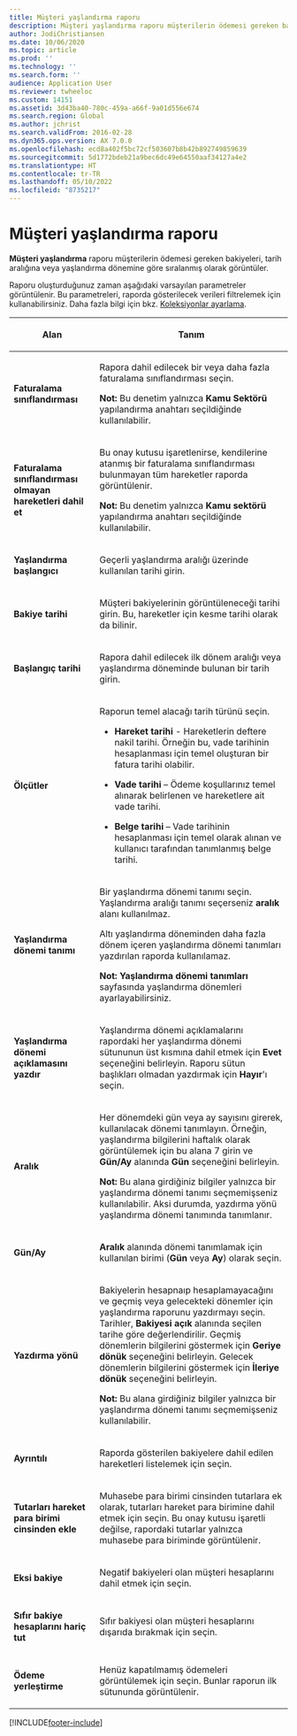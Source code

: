 ```yaml
---
title: Müşteri yaşlandırma raporu
description: Müşteri yaşlandırma raporu müşterilerin ödemesi gereken bakiyeleri, tarih aralığına veya yaşlandırma dönemine göre sıralanmış olarak görüntüler.
author: JodiChristiansen
ms.date: 10/06/2020
ms.topic: article
ms.prod: ''
ms.technology: ''
ms.search.form: ''
audience: Application User
ms.reviewer: twheeloc
ms.custom: 14151
ms.assetid: 3d43ba40-780c-459a-a66f-9a01d556e674
ms.search.region: Global
ms.author: jchrist
ms.search.validFrom: 2016-02-28
ms.dyn365.ops.version: AX 7.0.0
ms.openlocfilehash: ecd8a402f5bc72cf503607b8b42b892749859639
ms.sourcegitcommit: 5d1772bdeb21a9bec6dc49e64550aaf34127a4e2
ms.translationtype: HT
ms.contentlocale: tr-TR
ms.lasthandoff: 05/10/2022
ms.locfileid: "8735217"
---
```

# <a name="customer-aging-report"></a>Müşteri yaşlandırma raporu 

**Müşteri yaşlandırma** raporu müşterilerin ödemesi gereken bakiyeleri, tarih aralığına veya yaşlandırma dönemine göre sıralanmış olarak görüntüler.

Raporu oluşturduğunuz zaman aşağıdaki varsayılan parametreler görüntülenir. Bu parametreleri, raporda gösterilecek verileri filtrelemek için kullanabilirsiniz. Daha fazla bilgi için bkz. [Koleksiyonlar ayarlama](set-up-collections.md).

<table>
<colgroup>
<col>
<col>
</colgroup>
<thead>
<tr class="header">
<th><p>Alan</p></th>
<th><p>Tanım</p></th>
</tr>
</thead>
<tbody>
<tr class="odd">
<td><p><strong>Faturalama sınıflandırması</strong></p></td>
<td><p>Rapora dahil edilecek bir veya daha fazla faturalama sınıflandırması seçin.</p>
<div class="alert">

**Not:** Bu denetim yalnızca <STRONG>Kamu Sektörü</STRONG> yapılandırma anahtarı seçildiğinde kullanılabilir.</P>


</div></td>
</tr>
<tr class="even">
<td><p><strong>Faturalama sınıflandırması olmayan hareketleri dahil et</strong></p></td>
<td><p>Bu onay kutusu işaretlenirse, kendilerine atanmış bir faturalama sınıflandırması bulunmayan tüm hareketler raporda görüntülenir.</p>
<div class="alert">

**Not:** Bu denetim yalnızca <STRONG>Kamu sektörü</STRONG> yapılandırma anahtarı seçildiğinde kullanılabilir.</P>

</div></td>
</tr>
<tr class="odd">
<td><p><strong>Yaşlandırma başlangıcı</strong></p></td>
<td><p>Geçerli yaşlandırma aralığı üzerinde kullanılan tarihi girin.</p></td>
</tr>
<tr class="odd">
<td><p><strong>Bakiye tarihi</strong></p></td>
<td><p>Müşteri bakiyelerinin görüntüleneceği tarihi girin. Bu, hareketler için kesme tarihi olarak da bilinir.</p></td>
</tr>
<tr class="even">
<td><p><strong>Başlangıç tarihi</strong></p></td>
<td><p>Rapora dahil edilecek ilk dönem aralığı veya yaşlandırma döneminde bulunan bir tarih girin.</p></td>
</tr>
<tr class="odd">
<td><p><strong>Ölçütler</strong></p></td>
<td><p>Raporun temel alacağı tarih türünü seçin.</p>
<ul>
<li><p><strong>Hareket tarihi</strong> - Hareketlerin deftere nakil tarihi. Örneğin bu, vade tarihinin hesaplanması için temel oluşturan bir fatura tarihi olabilir.</p></li>
<li><p><strong>Vade tarihi</strong> – Ödeme koşullarınız temel alınarak belirlenen ve hareketlere ait vade tarihi.</p></li>
<li><p><strong>Belge tarihi</strong> – Vade tarihinin hesaplanması için temel olarak alınan ve kullanıcı tarafından tanımlanmış belge tarihi.</p></li>
</ul></td>
</tr>
<tr class="even">
<td><p><strong>Yaşlandırma dönemi tanımı</strong></p></td>
<td><p>Bir yaşlandırma dönemi tanımı seçin. Yaşlandırma aralığı tanımı seçerseniz <strong>aralık</strong> alanı kullanılmaz.</p>
<p>Altı yaşlandırma döneminden daha fazla dönem içeren yaşlandırma dönemi tanımları yazdırılan raporda kullanılamaz.</p>
<div class="alert">

**Not:** <STRONG>Yaşlandırma dönemi tanımları</STRONG> sayfasında yaşlandırma dönemleri ayarlayabilirsiniz.</P>


</div></td>
</tr>
<tr class="odd">
<td><p><strong>Yaşlandırma dönemi açıklamasını yazdır</strong></p></td>
<td><p>Yaşlandırma dönemi açıklamalarını rapordaki her yaşlandırma dönemi sütununun üst kısmına dahil etmek için <strong>Evet</strong> seçeneğini belirleyin. Raporu sütun başlıkları olmadan yazdırmak için <strong>Hayır</strong>'ı seçin.</p></td>
</tr>
<tr class="even">
<td><p><strong>Aralık</strong></p></td>
<td><p>Her dönemdeki gün veya ay sayısını girerek, kullanılacak dönemi tanımlayın. Örneğin, yaşlandırma bilgilerini haftalık olarak görüntülemek için bu alana 7 girin ve <strong>Gün/Ay</strong> alanında <strong>Gün</strong> seçeneğini belirleyin.</p>
<div class="alert">

**Not:** Bu alana girdiğiniz bilgiler yalnızca bir yaşlandırma dönemi tanımı seçmemişseniz kullanılabilir. Aksi durumda, yazdırma yönü yaşlandırma dönemi tanımında tanımlanır.</P>


</div></td>
</tr>
<tr class="odd">
<td><p><strong>Gün/Ay</strong></p></td>
<td><p><strong>Aralık</strong> alanında dönemi tanımlamak için kullanılan birimi (<strong>Gün</strong> veya <strong>Ay</strong>) olarak seçin.</p></td>
</tr>
<tr class="even">
<td><p><strong>Yazdırma yönü</strong></p></td>
<td><p>Bakiyelerin hesapnaıp hesaplamayacağını ve geçmiş veya gelecekteki dönemler için yaşlandırma raporunu yazdırmayı seçin. Tarihler, <strong>Bakiyesi açık</strong> alanında seçilen tarihe göre değerlendirilir. Geçmiş dönemlerin bilgilerini göstermek için <strong>Geriye dönük</strong> seçeneğini belirleyin. Gelecek dönemlerin bilgilerini göstermek için <strong>İleriye dönük</strong> seçeneğini belirleyin.</p>
<div class="alert">
  
<STRONG>Not:</STRONG> Bu alana girdiğiniz bilgiler yalnızca bir yaşlandırma dönemi tanımı seçmemişseniz kullanılabilir.</P>


</div></td>
</tr>
<tr class="odd">
<td><p><strong>Ayrıntılı</strong></p></td>
<td><p>Raporda gösterilen bakiyelere dahil edilen hareketleri listelemek için seçin.</p></td>
</tr>
<tr class="even">
<td><p><strong>Tutarları hareket para birimi cinsinden ekle</strong></p></td>
<td><p>Muhasebe para birimi cinsinden tutarlara ek olarak, tutarları hareket para birimine dahil etmek için seçin. Bu onay kutusu işaretli değilse, rapordaki tutarlar yalnızca muhasebe para biriminde görüntülenir.</p></td>
</tr>
<tr class="odd">
<td><p><strong>Eksi bakiye</strong></p></td>
<td><p>Negatif bakiyeleri olan müşteri hesaplarını dahil etmek için seçin.</p></td>
</tr>
<tr class="even">
<td><p><strong>Sıfır bakiye hesaplarını hariç tut</strong></p></td>
<td><p>Sıfır bakiyesi olan müşteri hesaplarını dışarıda bırakmak için seçin.</p></td>
</tr>
<tr class="odd">
<td><p><strong>Ödeme yerleştirme</strong></p></td>
<td><p>Henüz kapatılmamış ödemeleri görüntülemek için seçin. Bunlar raporun ilk sütununda görüntülenir.</p></td>
</tr>
</tbody>
</table>



[!INCLUDE[footer-include](../../includes/footer-banner.md)]
